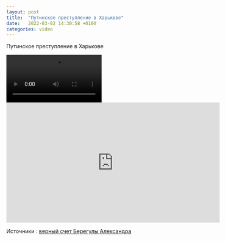 ```yaml
---
layout: post
title:  "Путинское преступление в Харькове"
date:   2022-03-02 14:30:58 +0100
categories: video
---
```


Путинское преступление в Харькове


<video controls width="250">
    <source src="/assets/videos/Putin-crime-in-Kharkiv.webm"
            type="video/webm">
    <source src="/assets/videos/Putin-crime-in-Kharkiv.mp4"
            type="video/mp4">
    Sorry, your browser doesn't support embedded videos.
</video>

<iframe width="560" height="315" src="https://www.youtube.com/embed/YYJCODB0cLM" title="YouTube video player" frameborder="0" allow="accelerometer; autoplay; clipboard-write; encrypted-media; gyroscope; picture-in-picture" allowfullscreen></iframe>

Источники : <a href="https://twitter.com/nftsplanet/status/1499023547402002432">верный счет Берегулы Александра</a>